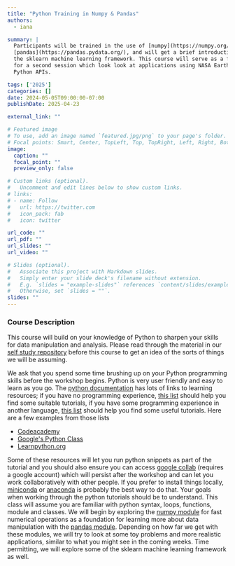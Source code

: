 ```yaml
---
title: "Python Training in Numpy & Pandas"
authors: 
  - iana

summary: |
  Participants will be trained in the use of [numpy](https://numpy.org/) and
  [pandas](https://pandas.pydata.org/), and will get a brief introduction to
  the sklearn machine learning framework. This course will serve as a foundation
  for a second session which look look at applications using NASA EarthData and
  Python APIs.

tags: ['2025']
categories: []
date: 2024-05-05T09:00:00-07:00
publishDate: 2025-04-23

external_link: ""

# Featured image
# To use, add an image named `featured.jpg/png` to your page's folder.
# Focal points: Smart, Center, TopLeft, Top, TopRight, Left, Right, BottomLeft, Bottom, BottomRight.
image:
  caption: ""
  focal_point: ""
  preview_only: false

# Custom links (optional).
#   Uncomment and edit lines below to show custom links.
# links:
# - name: Follow
#   url: https://twitter.com
#   icon_pack: fab
#   icon: twitter

url_code: ""
url_pdf: ""
url_slides: ""
url_video: ""

# Slides (optional).
#   Associate this project with Markdown slides.
#   Simply enter your slide deck's filename without extension.
#   E.g. `slides = "example-slides"` references `content/slides/example-slides.md`.
#   Otherwise, set `slides = ""`.
slides: ""
---
```

### Course Description
This course will build on your knowledge of Python to sharpen your skills for
data manipulation and analysis. Please read through the  material in our [self
study repository](https://github.com/ianabc/m2pi-python-self-study) before this
course to get an idea of the sorts of things we will be assuming.

We ask that you spend some time brushing up on your Python programming skills
before the workshop begins. Python is very user friendly and easy to learn as
you go. The [python documentation](https://wiki.python.org/moin/BeginnersGuide)
has lots of links to learning resources; if you have no programming experience,
[this list](https://wiki.python.org/moin/BeginnersGuide/NonProgrammers) should
help you find some suitable tutorials, if you have some programming experience
in another language, [this
list](https://wiki.python.org/moin/BeginnersGuide/Programmers) should help you
find some useful tutorials. Here are a few examples from those lists

* [Codeacademy](https://www.codecademy.com/learn/learn-python)
* [Google's Python Class](https://developers.google.com/edu/python/)
* [Learnpython.org](http://Learnpython.org)

Some of these resources will let you run python snippets as part of the tutorial
and you should also ensure you can access [google
collab](https://research.google.com/colaboratory/) (requires a google
account) which will persist after the workshop and can let you work
collaboratively with other people. If you prefer to install things locally,
[miniconda](https://docs.conda.io/en/latest/miniconda.html) or
[anaconda](https://www.anaconda.com/products/individual) is probably the best
way to do that. Your goals when working through the python tutorials should be
to understand. This class will assume you are familiar with python syntax,
loops, functions, module and classes. We will begin by exploring the [numpy
module](https://numpy.org/) for fast numerical operations as a foundation for learning more about
data manipulation with the [pandas module](https://pandas.pydata.org/).
Depending on how far we get with these modules, we will try to look at some toy
problems and more realistic applications, similar to what you might see in the
coming weeks. Time permitting, we will explore some of the sklearn machine
learning framework as well.


